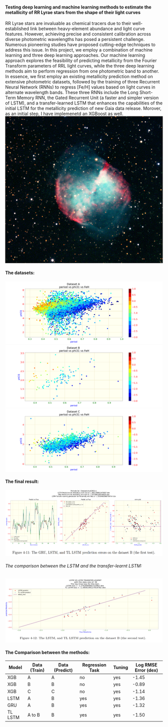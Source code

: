 #### Testing deep learning and machine learning methods to estimate the metallicity of RR Lyrae stars from the shape of their light curves

RR Lyrae stars are invaluable as chemical tracers due to their well-established link between heavy-element
abundance and light curve features. However, achieving precise and consistent calibration across diverse
photometric wavelengths has posed a persistent challenge. Numerous pioneering studies have proposed
cutting-edge techniques to address this issue. In this project, we employ a combination of machine learning
and three deep learning approaches. Our machine learning approach explores the feasibility of predicting
metallicity from the Fourier Transform parameters of RRL light curves, while the three deep learning methods
aim to perform regression from one photometric band to another. In essence, we first employ an existing
metallicity prediction method on extensive photometric datasets, followed by the training of three Recurrent
Neural Network (RNNs) to regress [Fe/H] values based on light curves in alternate wavelength bands. These
three RNNs include the Long Short-Term Memory RNN, the Gated Recurrent Unit (a faster and simpler
version of LSTM), and a transfer-learned LSTM that enhances the capabilities of the initial LSTM for the
metallicity prediction of new Gaia data release. Morover, as an initial step, I have implemenetd an XGBoost as well.
![](variable.gif)


#### The datasets:
![](plot/pf_phi31_A.png)
![](plot/pf_phi31_B.png)
![](plot/pf_phi31_C.png)

#### The final result:
![](plot/result.png)

###### The comparison between the LSTM and the transfer-learnt LSTM:
![](plot/result_TL.png)

#### The Comparison between the methods:

| Model  | Data (Train) | Data (Predict) | Regression Task | Tuning | Log RMSE Error (dex) |
|--------|--------------|----------------|-----------------|--------|----------------------|
| XGB    | A            | A              | no              | yes    | -1.45                |
| XGB    | B            | B              | no              | yes    | -0.89                |
| XGB    | C            | C              | no              | yes    | -1.14                |
| LSTM   | A            | B              | yes             | yes    | -1.36                |
| GRU    | A            | B              | yes             | yes    | -1.32                |
| TL LSTM| A to B       | B              | yes             | yes    | -1.50                |



